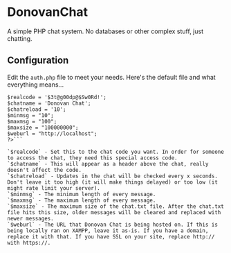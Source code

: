 # DonovanChat
A simple PHP chat system. No databases or other complex stuff, just chatting.
## Configuration
Edit the `auth.php` file to meet your needs. Here's the default file and what everything means...
```<?php 
$realcode = '$3t@g00dp@$Sw0Rd!'; 
$chatname = 'Donovan Chat'; 
$chatreload = '10'; 
$minmsg = "10"; 
$maxmsg = "100"; 
$maxsize = "100000000"; 
$weburl = "http://localhost";
?>```

`$realcode` - Set this to the chat code you want. In order for someone to access the chat, they need this special access code.
`$chatname` - This will appear as a header above the chat, really doesn't affect the code.
`$chatreload` - Updates in the chat will be checked every x seconds. Don't leave it too high (it will make things delayed) or too low (it might rate limit your server).
`$minmsg` - The minimum length of every message.
`$maxmsg` - The maximum length of every message.
`$maxsize` - The maximum size of the chat.txt file. After the chat.txt file hits this size, older messages will be cleared and replaced with newer messages.
`$weburl` - The URL that Donovan Chat is being hosted on. If this is being locally ran on XAMPP, leave it as-is. If you have a domain, replace it with that. If you have SSL on your site, replace http:// with https://.
